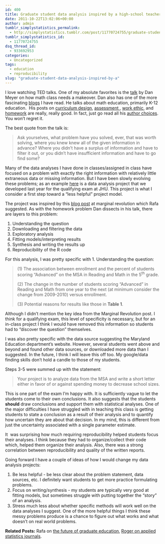 ```yaml
---
id: 400
title: Graduate student data analysis inspired by a high-school teacher
date: 2011-10-22T13:02:06+00:00
author: admin
tumblr_simplystatistics_permalink:
  - http://simplystatistics.tumblr.com/post/11770724755/graduate-student-data-analysis-inspired-by-a
tumblr_simplystatistics_id:
  - 11770724755
dsq_thread_id:
  - 933692953
categories:
  - Uncategorized
tags:
  - education
  - reproducibility
slug: "graduate-student-data-analysis-inspired-by-a"
---
```

I love watching TED talks. One of my absolute favorites is the <a href="http://www.ted.com/talks/dan_meyer_math_curriculum_makeover.html" target="_blank">talk</a> by Dan Meyer on how math class needs a makeover. Dan also has one of the more fascinating <a href="http://blog.mrmeyer.com/" target="_blank">blogs</a> I have read. He talks about math education, primarily K-12 education.  His posts on <a href="http://blog.mrmeyer.com/?p=3055" target="_blank">curriculum design</a>, <a href="http://blog.mrmeyer.com/?p=811" target="_blank">assessment </a>, <a href="http://blog.mrmeyer.com/?p=154" target="_blank">work ethic</a>, and <a href="http://blog.mrmeyer.com/?p=133" target="_blank">homework</a> are really, really good. In fact, just go read all his <a href="http://blog.mrmeyer.com/?page_id=2716" target="_blank">author choices</a>. You won&#8217;t regret it. 

The best quote from the talk is:

> Ask yourselves, what problem have you solved, ever, that was worth solving, where you knew knew all of the given information in advance? Where you didn&#8217;t have a surplus of information and have to filter it out, or you didn&#8217;t have insufficient information and have to go find some?

<!-- more -->

Many of the data analyses I have done in classes/assigned in class have focused on a problem with exactly the right information with relatively little extraneous data or missing information. But I have been slowly evolving these problems; as an example <a href="http://biostat.jhsph.edu/~jleek/qual2011.pdf" target="_blank">here</a> is a data analysis project that we developed last year for the qualifying exam at JHU. This project is what I consider a first step toward a &#8220;less helpful&#8221; project model. 

The project was inspired by this <a href="http://marginalrevolution.com/marginalrevolution/2010/09/the-small-schools-myth.html" target="_blank">blog post</a> at marginal revolution which Rafa suggested. As with the homework problem Dan dissects in his talk, there are layers to this problem:

  1. Understanding the question
  2. Downloading and filtering the data
  3. Exploratory analysis
  4. Fitting models/interpreting results
  5. Synthesis and writing the results up
  6. Reproducibility of the R code

For this analysis, I was pretty specific with 1. Understanding the question:

> <p class="MsoNormal">
>   <span>(1) The association between enrollment and the percent of students scoring “Advanced” on the MSA in Reading and Math in the 5<sup>th</sup> grade. </span>
> </p>
> 
> <p class="MsoNormal">
>   <span>(2) The change in the number of students scoring “Advanced” in Reading and Math from one year to the next (at minimum consider the change from 2009-2010) versus enrollment. </span>
> </p>
> 
> <p class="MsoNormal">
>   <span>(3) Potential reasons for results like those in <strong>Table 1</strong>. <span> </span></span>
> </p>

<p class="MsoNormal">
  Although I didn&#8217;t mention the key idea from the Marginal Revolution post. I think for a qualifying exam, this level of specificity is necessary, but for an in-class project I think I would have removed this information so students had to &#8220;discover the question&#8221; themselves. 
</p>

<p class="MsoNormal">
  I was also pretty specific with the data source suggesting the Maryland Education department&#8217;s website. However, several students went above and beyond and found other data sources, or downloaded more data than I suggested. In the future, I think I will leave this off too. My google/data finding skills don&#8217;t hold a candle to those of my students. 
</p>

<p class="MsoNormal">
  Steps 3-5 were summed up with the statement: 
</p>

> <p class="MsoNormal">
>   <span>Your project is to analyze data from the MSA and write a short letter either in favor of or against spending money to decrease school sizes.</span>
> </p>

<p class="MsoNormal">
  <span>This is one part of the exam I&#8217;m happy with. It is sufficiently vague to let the students come to their own conclusions. It also suggests that the students <strong>should</strong> draw conclusions and support them with statistical analyses. One of the major difficulties I have struggled with in teaching this class is getting students to state a conclusion as a result of their analysis and to quantify how uncertain they are about that decision. In my mind, this is different from just the uncertainty associated with a single parameter estimate. </span>
</p>

<p class="MsoNormal">
  It  was surprising how much requiring reproducibility helped students focus their analyses. I think because they had to organize/collect their code which, helped them organize their analysis. Also, there was a strong correlation between reproducibility and quality of the written reports.
</p>

<p class="MsoNormal">
  Going forward I have a couple of ideas of how I would change my data analysis projects:
</p>

  1. Be less helpful - be less clear about the problem statement, data sources, etc. I definitely want students to get more practice formulating problems. 
  2. Focus on writing/synthesis - my students are typically very good at fitting models, but sometimes struggle with putting together the &#8220;story&#8221; of an analysis. 
  3. Stress much less about whether specific methods will work well on the data analyses I suggest. One of the more helpful things I think these messy problems produce is a chance to figure out what works and what doesn&#8217;t on real world problems. 

**Related Posts:** Rafa on <a href="http://simplystatistics.tumblr.com/post/10764298034/the-future-of-graduate-education" target="_blank">the future of graduate education</a>, <a href="http://simplystatistics.tumblr.com/post/11655593971/do-we-really-need-applied-statistics-journals" target="_blank">Roger on applied statistics journals</a>.

